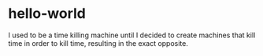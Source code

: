 # hello-world
I used to be a time killing machine until I decided to create machines that kill time in order to kill time, resulting in the exact opposite.
